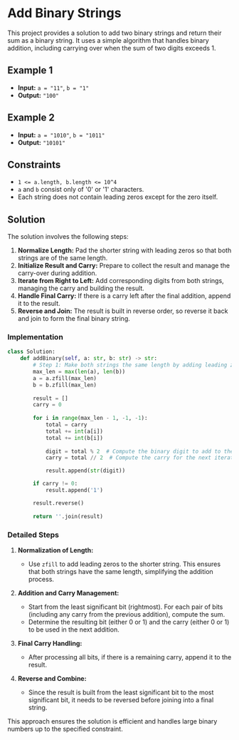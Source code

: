 # Add Binary Strings

This project provides a solution to add two binary strings and return their sum as a binary string. It uses a simple algorithm that handles binary addition, including carrying over when the sum of two digits exceeds 1.

## Example 1
- **Input:** `a = "11"`, `b = "1"`
- **Output:** `"100"`

## Example 2
- **Input:** `a = "1010"`, `b = "1011"`
- **Output:** `"10101"`

## Constraints
- `1 <= a.length, b.length <= 10^4`
- `a` and `b` consist only of '0' or '1' characters.
- Each string does not contain leading zeros except for the zero itself.

## Solution

The solution involves the following steps:

1. **Normalize Length:** Pad the shorter string with leading zeros so that both strings are of the same length.
2. **Initialize Result and Carry:** Prepare to collect the result and manage the carry-over during addition.
3. **Iterate from Right to Left:** Add corresponding digits from both strings, managing the carry and building the result.
4. **Handle Final Carry:** If there is a carry left after the final addition, append it to the result.
5. **Reverse and Join:** The result is built in reverse order, so reverse it back and join to form the final binary string.

### Implementation

```python
class Solution:
    def addBinary(self, a: str, b: str) -> str:
        # Step 1: Make both strings the same length by adding leading zeros to the shorter one
        max_len = max(len(a), len(b))
        a = a.zfill(max_len)
        b = b.zfill(max_len)
        
        result = []
        carry = 0
        
        for i in range(max_len - 1, -1, -1):
            total = carry
            total += int(a[i])
            total += int(b[i])
            
            digit = total % 2  # Compute the binary digit to add to the result
            carry = total // 2  # Compute the carry for the next iteration

            result.append(str(digit))

        if carry != 0:
            result.append('1')

        result.reverse()
        
        return ''.join(result)
```

### Detailed Steps

1. **Normalization of Length:**
   - Use `zfill` to add leading zeros to the shorter string. This ensures that both strings have the same length, simplifying the addition process.

2. **Addition and Carry Management:**
   - Start from the least significant bit (rightmost). For each pair of bits (including any carry from the previous addition), compute the sum. 
   - Determine the resulting bit (either 0 or 1) and the carry (either 0 or 1) to be used in the next addition.

3. **Final Carry Handling:**
   - After processing all bits, if there is a remaining carry, append it to the result.

4. **Reverse and Combine:**
   - Since the result is built from the least significant bit to the most significant bit, it needs to be reversed before joining into a final string.

This approach ensures the solution is efficient and handles large binary numbers up to the specified constraint.
